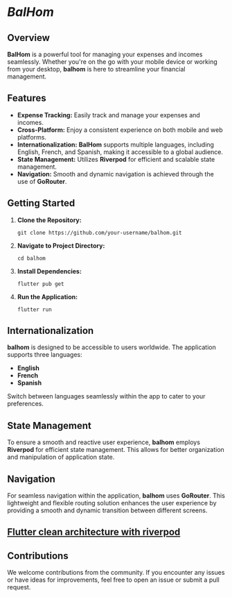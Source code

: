 # *BalHom*

## Overview

**BalHom** is a powerful tool for managing your expenses and incomes seamlessly. Whether you're on the go with your mobile device or working from your desktop, **balhom** is here to streamline your financial management.

## Features

- **Expense Tracking:** Easily track and manage your expenses and incomes.
- **Cross-Platform:** Enjoy a consistent experience on both mobile and web platforms.
- **Internationalization:** **BalHom** supports multiple languages, including English, French, and Spanish, making it accessible to a global audience.
- **State Management:** Utilizes **Riverpod** for efficient and scalable state management.
- **Navigation:** Smooth and dynamic navigation is achieved through the use of **GoRouter**.

## Getting Started

1. **Clone the Repository:**
   ```
   git clone https://github.com/your-username/balhom.git
   ```

2. **Navigate to Project Directory:**
   ```
   cd balhom
   ```

3. **Install Dependencies:**
   ```
   flutter pub get
   ```

4. **Run the Application:**
   ```
   flutter run
   ```

## Internationalization

**balhom** is designed to be accessible to users worldwide. The application supports three languages:

- **English**
- **French**
- **Spanish**

Switch between languages seamlessly within the app to cater to your preferences.

## State Management

To ensure a smooth and reactive user experience, **balhom** employs **Riverpod** for efficient state management. This allows for better organization and manipulation of application state.

## Navigation

For seamless navigation within the application, **balhom** uses **GoRouter**. This lightweight and flexible routing solution enhances the user experience by providing a smooth and dynamic transition between different screens.

## [Flutter clean architecture with riverpod](https://otakoyi.software/blog/flutter-clean-architecture-with-riverpod-and-supabase)

## Contributions

We welcome contributions from the community. If you encounter any issues or have ideas for improvements, feel free to open an issue or submit a pull request.
